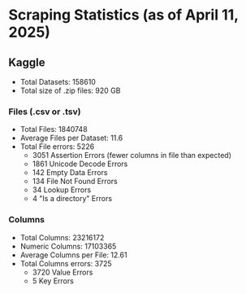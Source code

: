# Scraping Statistics (as of April 11, 2025)

## Kaggle

- Total Datasets: 158610
- Total size of .zip files: 920 GB

### Files (.csv or .tsv)

- Total Files: 1840748
- Average Files per Dataset: 11.6
- Total File errors: 5226
  - 3051 Assertion Errors (fewer columns in file than expected)
  - 1861 Unicode Decode Errors
  - 142 Empty Data Errors
  - 134 File Not Found Errors
  - 34 Lookup Errors
  - 4 "Is a directory" Errors

### Columns

- Total Columns: 23216172
- Numeric Columns: 17103365
- Average Columns per File: 12.61
- Total Columns errors: 3725
  - 3720 Value Errors
  - 5 Key Errors
